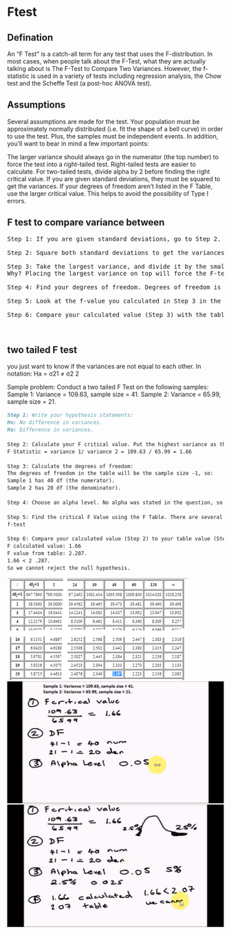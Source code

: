 # Ftest
## Defination
An “F Test” is a catch-all term for any test that uses the F-distribution. In most cases, when people talk about the F-Test, what they are actually talking about is The F-Test to Compare Two Variances. However, the f-statistic is used in a variety of tests including regression analysis, the Chow test and the Scheffe Test (a post-hoc ANOVA test).


## Assumptions
Several assumptions are made for the test. Your population must be approximately normally distributed (i.e. fit the shape of a bell curve) in order to use the test. Plus, the samples must be independent events. In addition, you’ll want to bear in mind a few important points:

The larger variance should always go in the numerator (the top number) to force the test into a right-tailed test. Right-tailed tests are easier to calculate.
For two-tailed tests, divide alpha by 2 before finding the right critical value.
If you are given standard deviations, they must be squared to get the variances.
If your degrees of freedom aren’t listed in the F Table, use the larger critical value. This helps to avoid the possibility of Type I errors.

## F test to compare variance between 
<pre>
Step 1: If you are given standard deviations, go to Step 2. If you are given variances to compare, go to Step 3.

Step 2: Square both standard deviations to get the variances. For example, if σ1 = 9.6 and σ2 = 10.9, then the variances (s1 and s2) would be 9.62 = 92.16 and 10.92 = 118.81.

Step 3: Take the largest variance, and divide it by the smallest variance to get the f-value. For example, if your two variances were s1 = 2.5 and s2 = 9.4, divide 9.4 / 2.5 = 3.76.
Why? Placing the largest variance on top will force the F-test into a right tailed test, which is much easier to calculate than a left-tailed test.

Step 4: Find your degrees of freedom. Degrees of freedom is your sample size minus 1. As you have two samples (variance 1 and variance 2), you’ll have two degrees of freedom: one for the numerator and one for the denominator.

Step 5: Look at the f-value you calculated in Step 3 in the f-table. Note that there are several tables, so you’ll need to locate the right table for your alpha level. Unsure how to read an f-table? Read What is an f-table?.

Step 6: Compare your calculated value (Step 3) with the table f-value in Step 5. If the f-table value is smaller than the calculated value, you can reject the null hypothesis.


</pre>


## two tailed F test
you just want to know if the variances are not equal to each other. In notation:
Ha = σ21 ≠ σ2 2

Sample problem: Conduct a two tailed F Test on the following samples:
Sample 1: Variance = 109.63, sample size = 41.
Sample 2: Variance = 65.99, sample size = 21.
```markdown
Step 1: Write your hypothesis statements:
Ho: No difference in variances.
Ha: Difference in variances.

Step 2: Calculate your F critical value. Put the highest variance as the numerator and the lowest variance as the denominator:
F Statistic = variance 1/ variance 2 = 109.63 / 65.99 = 1.66

Step 3: Calculate the degrees of freedom:
The degrees of freedom in the table will be the sample size -1, so:
Sample 1 has 40 df (the numerator).
Sample 2 has 20 df (the denominator).

Step 4: Choose an alpha level. No alpha was stated in the question, so use 0.05 (the standard “go to” in statistics). This needs to be halved for the two-tailed test, so use 0.025.

Step 5: Find the critical F Value using the F Table. There are several tables, so make sure you look in the alpha = .025 table. Critical F (40,20) at alpha (0.025) = 2.287.
f-test

Step 6: Compare your calculated value (Step 2) to your table value (Step 5). If your calculated value is higher than the table value, you can reject the null hypothesis:
F calculated value: 1.66
F value from table: 2.287.
1.66 < 2 .287.
So we cannot reject the null hypothesis.
```

<img src="./images/ftest3.png" alt="data" class="inline"/>
<img src="./images/ftest1.png" alt="data" class="inline"/>
<img src="./images/ftest2.png" alt="data" class="inline"/>

